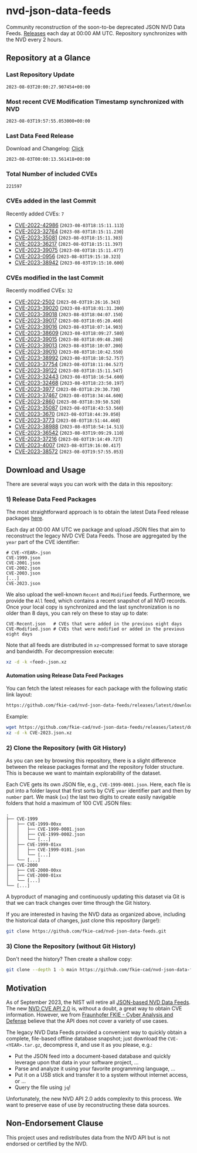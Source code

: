 # nvd-json-data-feeds

Community reconstruction of the soon-to-be deprecated JSON NVD Data Feeds. 
[Releases](https://github.com/fkie-cad/nvd-json-data-feeds/releases/latest) each day at 00:00 AM UTC.
Repository synchronizes with the NVD every 2 hours.

## Repository at a Glance

### Last Repository Update

```plain
2023-08-03T20:00:27.907454+00:00
```

### Most recent CVE Modification Timestamp synchronized with NVD

```plain
2023-08-03T19:57:55.053000+00:00
```

### Last Data Feed Release

Download and Changelog: [Click](https://github.com/fkie-cad/nvd-json-data-feeds/releases/latest)

```plain
2023-08-03T00:00:13.561418+00:00
```

### Total Number of included CVEs

```plain
221597
```

### CVEs added in the last Commit

Recently added CVEs: `7`

* [CVE-2022-42986](CVE-2022/CVE-2022-429xx/CVE-2022-42986.json) (`2023-08-03T18:15:11.113`)
* [CVE-2023-32764](CVE-2023/CVE-2023-327xx/CVE-2023-32764.json) (`2023-08-03T18:15:11.230`)
* [CVE-2023-35081](CVE-2023/CVE-2023-350xx/CVE-2023-35081.json) (`2023-08-03T18:15:11.303`)
* [CVE-2023-36217](CVE-2023/CVE-2023-362xx/CVE-2023-36217.json) (`2023-08-03T18:15:11.397`)
* [CVE-2023-39075](CVE-2023/CVE-2023-390xx/CVE-2023-39075.json) (`2023-08-03T18:15:11.477`)
* [CVE-2023-0956](CVE-2023/CVE-2023-09xx/CVE-2023-0956.json) (`2023-08-03T19:15:10.323`)
* [CVE-2023-38942](CVE-2023/CVE-2023-389xx/CVE-2023-38942.json) (`2023-08-03T19:15:10.600`)


### CVEs modified in the last Commit

Recently modified CVEs: `32`

* [CVE-2022-2502](CVE-2022/CVE-2022-25xx/CVE-2022-2502.json) (`2023-08-03T19:26:16.343`)
* [CVE-2023-39020](CVE-2023/CVE-2023-390xx/CVE-2023-39020.json) (`2023-08-03T18:01:31.200`)
* [CVE-2023-39018](CVE-2023/CVE-2023-390xx/CVE-2023-39018.json) (`2023-08-03T18:04:07.150`)
* [CVE-2023-39017](CVE-2023/CVE-2023-390xx/CVE-2023-39017.json) (`2023-08-03T18:05:20.460`)
* [CVE-2023-39016](CVE-2023/CVE-2023-390xx/CVE-2023-39016.json) (`2023-08-03T18:07:14.903`)
* [CVE-2023-38609](CVE-2023/CVE-2023-386xx/CVE-2023-38609.json) (`2023-08-03T18:09:27.580`)
* [CVE-2023-39015](CVE-2023/CVE-2023-390xx/CVE-2023-39015.json) (`2023-08-03T18:09:48.280`)
* [CVE-2023-39013](CVE-2023/CVE-2023-390xx/CVE-2023-39013.json) (`2023-08-03T18:10:07.200`)
* [CVE-2023-39010](CVE-2023/CVE-2023-390xx/CVE-2023-39010.json) (`2023-08-03T18:10:42.550`)
* [CVE-2023-38992](CVE-2023/CVE-2023-389xx/CVE-2023-38992.json) (`2023-08-03T18:10:52.757`)
* [CVE-2023-37754](CVE-2023/CVE-2023-377xx/CVE-2023-37754.json) (`2023-08-03T18:11:04.527`)
* [CVE-2023-39122](CVE-2023/CVE-2023-391xx/CVE-2023-39122.json) (`2023-08-03T18:15:11.547`)
* [CVE-2023-32443](CVE-2023/CVE-2023-324xx/CVE-2023-32443.json) (`2023-08-03T18:16:54.600`)
* [CVE-2023-32468](CVE-2023/CVE-2023-324xx/CVE-2023-32468.json) (`2023-08-03T18:23:50.197`)
* [CVE-2023-3977](CVE-2023/CVE-2023-39xx/CVE-2023-3977.json) (`2023-08-03T18:29:30.730`)
* [CVE-2023-37467](CVE-2023/CVE-2023-374xx/CVE-2023-37467.json) (`2023-08-03T18:34:44.600`)
* [CVE-2023-2860](CVE-2023/CVE-2023-28xx/CVE-2023-2860.json) (`2023-08-03T18:39:50.520`)
* [CVE-2023-35087](CVE-2023/CVE-2023-350xx/CVE-2023-35087.json) (`2023-08-03T18:43:53.560`)
* [CVE-2023-3670](CVE-2023/CVE-2023-36xx/CVE-2023-3670.json) (`2023-08-03T18:44:39.050`)
* [CVE-2023-3773](CVE-2023/CVE-2023-37xx/CVE-2023-3773.json) (`2023-08-03T18:51:44.460`)
* [CVE-2023-38988](CVE-2023/CVE-2023-389xx/CVE-2023-38988.json) (`2023-08-03T18:54:14.513`)
* [CVE-2023-36542](CVE-2023/CVE-2023-365xx/CVE-2023-36542.json) (`2023-08-03T19:09:29.110`)
* [CVE-2023-37216](CVE-2023/CVE-2023-372xx/CVE-2023-37216.json) (`2023-08-03T19:14:49.727`)
* [CVE-2023-4007](CVE-2023/CVE-2023-40xx/CVE-2023-4007.json) (`2023-08-03T19:16:00.417`)
* [CVE-2023-38572](CVE-2023/CVE-2023-385xx/CVE-2023-38572.json) (`2023-08-03T19:57:55.053`)


## Download and Usage

There are several ways you can work with the data in this repository:

### 1) Release Data Feed Packages

The most straightforward approach is to obtain the latest Data Feed release packages [here](https://github.com/fkie-cad/nvd-json-data-feeds/releases/latest).

Each day at 00:00 AM UTC we package and upload JSON files that aim to reconstruct the legacy NVD CVE Data Feeds.
Those are aggregated by the `year` part of the CVE identifier:

```
# CVE-<YEAR>.json
CVE-1999.json
CVE-2001.json
CVE-2002.json
CVE-2003.json
[...]
CVE-2023.json
```

We also upload the well-known `Recent` and `Modified` feeds.
Furthermore, we provide the `All` feed, which contains a recent snapshot of all NVD records.
Once your local copy is synchronized and the last synchronization is no older than 8 days, you can rely on these to stay up to date:

```plain
CVE-Recent.json   # CVEs that were added in the previous eight days
CVE-Modified.json # CVEs that were modified or added in the previous eight days
```

Note that all feeds are distributed in `xz`-compressed format to save storage and bandwidth.
For decompression execute:

```sh
xz -d -k <feed>.json.xz
```


#### Automation using Release Data Feed Packages

You can fetch the latest releases for each package with the following static link layout:

```sh
https://github.com/fkie-cad/nvd-json-data-feeds/releases/latest/download/CVE-<YEAR>.json.xz
```

Example:

```sh
wget https://github.com/fkie-cad/nvd-json-data-feeds/releases/latest/download/CVE-2023.json.xz
xz -d -k CVE-2023.json.xz
```

### 2) Clone the Repository (with Git History)

As you can see by browsing this repository, there is a slight difference between the release packages format and the repository folder structure.
This is because we want to maintain explorability of the dataset.

Each CVE gets its own JSON file, e.g., `CVE-1999-0001.json`.
Here, each file is put into a folder layout that first sorts by CVE `year` identifier part and then by `number` part.
We mask (`xx`) the last two digits to create easily navigable folders that hold a maximum of 100 CVE JSON files:

```plain
.
├── CVE-1999
│   ├── CVE-1999-00xx
│   │   ├── CVE-1999-0001.json
│   │   ├── CVE-1999-0002.json
│   │   └── [...]
│   ├── CVE-1999-01xx
│   │   ├── CVE-1999-0101.json
│   │   └── [...]
│   └── [...]
├── CVE-2000
│   ├── CVE-2000-00xx
│   ├── CVE-2000-01xx
│   └── [...]
└── [...]
```

A byproduct of managing and continuously updating this dataset via Git is that we can track changes over time through the Git history.

If you are interested in having the NVD data as organized above, including the historical data of changes, just clone this repository (large!):

```sh
git clone https://github.com/fkie-cad/nvd-json-data-feeds.git
```

### 3) Clone the Repository (without Git History)

Don't need the history? Then create a shallow copy:

```sh
git clone --depth 1 -b main https://github.com/fkie-cad/nvd-json-data-feeds.git
```

## Motivation

As of September 2023, the NIST will retire all [JSON-based NVD Data Feeds](https://nvd.nist.gov/vuln/data-feeds#divRetirementBanner-1).
The new [NVD CVE API 2.0](https://nvd.nist.gov/developers/vulnerabilities) is, without a doubt, a great way to obtain CVE information.
However, we from [Fraunhofer FKIE - Cyber Analysis and Defense](https://www.fkie.fraunhofer.de/en/departments/cad.html) believe that the API does not cover a variety of use cases.

The legacy NVD Data Feeds provided a convenient way to quickly obtain a complete, file-based offline database snapshot; just download the `CVE-<YEAR>.tar.gz`, decompress it, and use it as you please, e.g.:

* Put the JSON feed into a document-based database and quickly leverage upon that data in your software project, ...
* Parse and analyze it using your favorite programming language, ...
* Put it on a USB stick and transfer it to a system without internet access, or ...
* Query the file using `jq`!

Unfortunately, the new NVD API 2.0 adds complexity to this process.
We want to preserve ease of use by reconstructing these data sources.

## Non-Endorsement Clause

This project uses and redistributes data from the NVD API but is not endorsed or certified by the NVD.